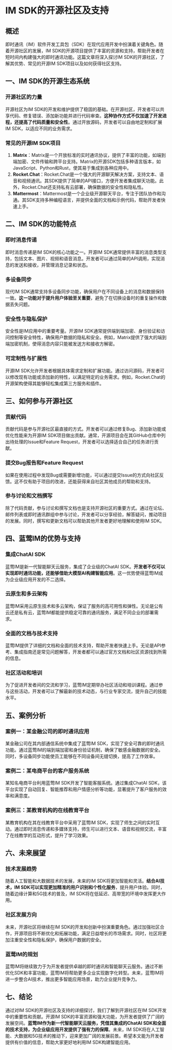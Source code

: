 # IM SDK的开源社区及支持

## 概述

即时通讯（IM）软件开发工具包（SDK）在现代应用开发中扮演着关键角色。随着开源社区的发展，IM SDK的开源项目提供了丰富的资源和支持，帮助开发者在短时间内构建强大的即时通讯功能。这篇文章将深入探讨IM SDK的开源社区，了解其优势、常见的开源IM SDK项目以及如何获得社区支持。

## 一、IM SDK的开源生态系统

### 开源社区的力量

开源社区为IM SDK的开发和维护提供了稳固的基础。在开源社区，开发者可以共享代码、修复错误、添加新功能并进行代码审查。**这种协作方式不仅加速了开发进程，还提高了代码质量和安全性**。通过开放源码，开发者可以自由地定制和扩展IM SDK，以适应不同的业务需求。

### 常见的开源IM SDK项目

1. **Matrix**：Matrix是一个开放标准的实时通讯协议，提供了丰富的功能，如端到端加密、文件传输和跨平台支持。Matrix的开源SDK包括多种语言版本，如JavaScript、Python和Rust，使其易于集成到各种应用中。
2. **Rocket.Chat**：Rocket.Chat是一个强大的开源聊天解决方案，支持文本、语音和视频通讯。其SDK提供了简单的API接口，方便开发者集成聊天功能。此外，Rocket.Chat还支持私有云部署，确保数据的安全性和隐私性。
3. **Mattermost**：Mattermost是一个企业级开源聊天平台，专注于团队协作和沟通。其SDK支持多种编程语言，并提供全面的文档和示例代码，帮助开发者快速上手。

## 二、IM SDK的功能特点

### 即时消息传递

即时消息传递是IM SDK的核心功能之一。开源IM SDK通常提供丰富的消息类型支持，包括文本、图片、视频和语音消息。开发者可以通过简单的API调用，实现消息的发送和接收，并管理消息记录和状态。

### 多设备同步

现代IM SDK通常支持多设备同步功能，确保用户在不同设备上的消息和数据保持一致。**这一功能对于提升用户体验至关重要**，避免了在切换设备时的重复操作和数据丢失问题。

### 安全性与隐私保护

安全性是IM应用中的重要考量。开源IM SDK通常提供端到端加密、身份验证和访问控制等安全特性，确保用户数据的隐私和安全。例如，Matrix提供了强大的端到端加密机制，使得消息内容只能被发送方和接收方解密。

### 可定制性与扩展性

开源IM SDK允许开发者根据具体需求定制和扩展功能。通过访问源码，开发者可以修改现有功能或添加新的特性，以满足特定的业务需求。例如，Rocket.Chat的开源架构使得其能够轻松集成第三方服务和插件。

## 三、如何参与开源社区

### 贡献代码

贡献代码是参与开源社区最直接的方式。开发者可以通过修复Bug、添加新功能或优化性能来为开源IM SDK项目做出贡献。通常，开源项目会在其GitHub仓库中列出待处理的Issue和Feature Request，开发者可以选择适合自己的任务进行贡献。

### 提交Bug报告和Feature Request

如果在使用过程中发现Bug或需要新增功能，可以通过提交Issue的方式向社区反馈。这不仅有助于项目的改进，还能获得来自社区其他成员的帮助和支持。

### 参与讨论和文档撰写

除了代码贡献，参与讨论和撰写文档也是支持开源社区的重要方式。通过在论坛、邮件列表或即时通讯群组中参与讨论，开发者可以分享经验，解答疑问，推动项目的发展。同时，撰写和更新文档可以帮助其他开发者更好地理解和使用IM SDK。

## 四、蓝莺IM的优势与支持

### 集成ChatAI SDK

蓝莺IM是新一代智能聊天云服务，集成了企业级的ChatAI SDK。**开发者不仅可以实现即时通讯功能，还能够借助大模型AI构建智能应用**。这一优势使得蓝莺IM成为企业级应用开发的不二选择。

### 云原生和多云架构

蓝莺IM采用云原生技术和多云架构，保证了服务的高可用性和弹性。无论是公有云还是私有云，蓝莺IM都能提供稳定可靠的通讯服务，满足不同企业的部署需求。

### 全面的文档与技术支持

蓝莺IM提供了详细的文档和全面的技术支持，帮助开发者快速上手。无论是API参考、集成指南还是常见问题解答，开发者都可以通过官方文档和社区资源找到所需的信息。

### 社区活动和培训

为了促进开发者间的交流和学习，蓝莺IM定期举办社区活动和培训课程。通过参与这些活动，开发者可以了解最新的技术动态，与行业专家交流，提升自己的技能水平。

## 五、案例分析

### 案例一：某金融公司的即时通讯应用

某金融公司在其内部通信系统中集成了蓝莺IM SDK，实现了安全可靠的即时通讯功能。通过蓝莺IM的端到端加密和身份验证机制，确保了敏感金融数据的安全。同时，多设备同步功能使员工能够在不同设备间无缝切换，提高了工作效率。

### 案例二：某电商平台的客户服务系统

某知名电商平台利用蓝莺IM SDK开发了智能客服系统。通过集成ChatAI SDK，该平台实现了自动回复、智能推荐和用户情感分析等功能，显著提升了客户服务的效率和满意度。

### 案例三：某教育机构的在线教育平台

某教育机构在其在线教育平台中采用了蓝莺IM SDK，实现了师生之间的实时互动。通过即时消息传递和多媒体支持，师生可以进行文本、语音和视频交流，丰富了在线教学的互动形式，提升了学习效果。

## 六、未来展望

### 技术发展趋势

随着人工智能和大数据技术的发展，未来的IM SDK将更加智能和灵活。**结合AI技术，IM SDK可以实现更加精准的用户识别和个性化服务**，提升用户体验。同时，随着边缘计算和5G技术的普及，IM SDK将在低延迟、高带宽的环境中发挥更大作用。

### 社区发展方向

未来，开源社区将继续在IM SDK的开发和创新中扮演重要角色。通过加强社区合作，开源项目将不断优化和拓展功能，满足日益增长的市场需求。同时，社区将更加注重安全性和隐私保护，确保用户数据的安全。

### 蓝莺IM的规划

蓝莺IM将继续致力于为开发者提供卓越的即时通讯和智能聊天云服务。通过不断优化SDK和丰富功能，蓝莺IM将帮助更多企业实现数字化转型。未来，蓝莺IM将进一步整合AI技术，推出更多智能应用场景，助力企业提升竞争力。

## 七、结论

通过对IM SDK的开源社区及支持的详细探讨，我们了解到开源社区在IM SDK开发中的重要性和贡献。开源IM SDK的丰富资源和强大功能，为开发者提供了广阔的发展空间。**蓝莺IM作为新一代智能聊天云服务，凭借其集成的ChatAI SDK和全面的技术支持，为企业级应用开发提供了强有力的保障**。未来，IM SDK将在人工智能、大数据和5G技术的推动下，迎来更加广阔的发展前景。希望本文能为开发者提供有价值的信息，帮助大家更好地利用IM SDK构建智能应用。